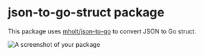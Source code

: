 # json-to-go-struct package

This package uses [mholt/json-to-go](https://github.com/mholt/json-to-go) to convert JSON to Go struct.

![A screenshot of your package](https://f.cloud.github.com/assets/69169/2290250/c35d867a-a017-11e3-86be-cd7c5bf3ff9b.gif)
